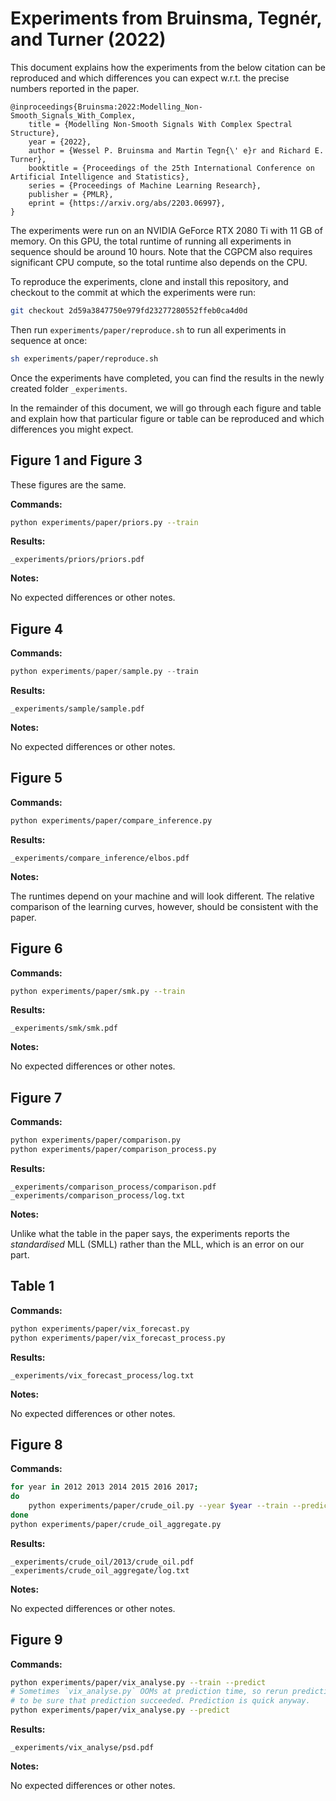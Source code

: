 # Experiments from Bruinsma, Tegnér, and Turner (2022)

This document explains how the experiments from the below citation can be reproduced and
which differences you can expect w.r.t. the precise numbers reported in the paper.

```
@inproceedings{Bruinsma:2022:Modelling_Non-Smooth_Signals_With_Complex,
    title = {Modelling Non-Smooth Signals With Complex Spectral Structure},
    year = {2022},
    author = {Wessel P. Bruinsma and Martin Tegn{\' e}r and Richard E. Turner},
    booktitle = {Proceedings of the 25th International Conference on Artificial Intelligence and Statistics},
    series = {Proceedings of Machine Learning Research},
    publisher = {PMLR},
    eprint = {https://arxiv.org/abs/2203.06997},
}
```

The experiments were run on an NVIDIA GeForce RTX 2080 Ti with 11 GB of memory.
On this GPU, the total runtime of running all experiments in sequence should be around
10 hours.
Note that the CGPCM also requires significant CPU compute, so the total runtime also
depends on the CPU.

To reproduce the experiments, clone and install this repository, and checkout to the
commit at which the experiments were run:

```bash
git checkout 2d59a3847750e979fd23277280552ffeb0ca4d0d
```

Then run `experiments/paper/reproduce.sh` to run all experiments in sequence at once:

```bash
sh experiments/paper/reproduce.sh
```

Once the experiments have completed, you can find the results in the newly created
folder  `_experiments`.

In the remainder of this document, we will go through each figure and table and explain
how that particular figure or table can be reproduced and which differences you might
expect.

## Figure 1 and Figure 3
These figures are the same.

**Commands:**

```bash
python experiments/paper/priors.py --train
```

**Results:**

```
_experiments/priors/priors.pdf
```

**Notes:**

No expected differences or other notes.

## Figure 4

**Commands:**

```python
python experiments/paper/sample.py --train
```

**Results:**

```
_experiments/sample/sample.pdf
```

**Notes:**

No expected differences or other notes.

## Figure 5

**Commands:**

```bash
python experiments/paper/compare_inference.py
```

**Results:**

```
_experiments/compare_inference/elbos.pdf
```

**Notes:**

The runtimes depend on your machine and will look different.
The relative comparison of the learning curves, however, should be consistent with the
paper.

## Figure 6

**Commands:**

```bash
python experiments/paper/smk.py --train
```

**Results:**

```
_experiments/smk/smk.pdf
```

**Notes:**

No expected differences or other notes.

## Figure 7

**Commands:**

```bash
python experiments/paper/comparison.py
python experiments/paper/comparison_process.py
```

**Results:**

```
_experiments/comparison_process/comparison.pdf
_experiments/comparison_process/log.txt
```

**Notes:**

Unlike what the table in the paper says, the experiments reports the _standardised_ MLL
(SMLL) rather than the MLL, which is an error on our part.

## Table 1

**Commands:**

```bash
python experiments/paper/vix_forecast.py
python experiments/paper/vix_forecast_process.py
```

**Results:**

```
_experiments/vix_forecast_process/log.txt
```

**Notes:**

No expected differences or other notes.

## Figure 8

**Commands:**

```bash
for year in 2012 2013 2014 2015 2016 2017;
do
    python experiments/paper/crude_oil.py --year $year --train --predict
done
python experiments/paper/crude_oil_aggregate.py
```

**Results:**

```
_experiments/crude_oil/2013/crude_oil.pdf
_experiments/crude_oil_aggregate/log.txt
```

**Notes:**

No expected differences or other notes.

## Figure 9

**Commands:**

```bash
python experiments/paper/vix_analyse.py --train --predict
# Sometimes `vix_analyse.py` OOMs at prediction time, so rerun prediction again
# to be sure that prediction succeeded. Prediction is quick anyway.
python experiments/paper/vix_analyse.py --predict
```

**Results:**

```
_experiments/vix_analyse/psd.pdf
```

**Notes:**

No expected differences or other notes.

